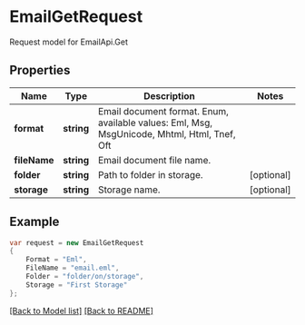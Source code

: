 
# EmailGetRequest

Request model for EmailApi.Get

## Properties

Name | Type | Description  | Notes
------------- | ------------- | ------------- | -------------
**format** |**string**|Email document format. Enum, available values: Eml, Msg, MsgUnicode, Mhtml, Html, Tnef, Oft |
**fileName** |**string**|Email document file name. |
**folder** |**string**|Path to folder in storage. |[optional] 
**storage** |**string**|Storage name. |[optional] 

## Example
```csharp
var request = new EmailGetRequest
{ 
    Format = "Eml",
    FileName = "email.eml",
    Folder = "folder/on/storage",
    Storage = "First Storage"
};
```

[[Back to Model list]](Models.md) [[Back to README]](README.md)
